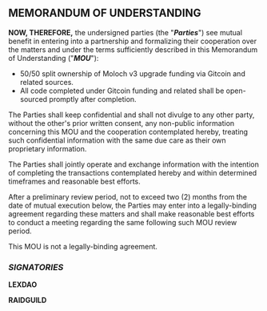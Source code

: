 ## **__MEMORANDUM OF UNDERSTANDING__**

**NOW, THEREFORE,** the undersigned parties (the "***Parties***") see mutual benefit in entering into a partnership and formalizing their cooperation over the matters and under the terms sufficiently described in this Memorandum of Understanding ("***MOU***"): 

* 50/50 split ownership of Moloch v3 upgrade funding via Gitcoin and related sources. 
* All code completed under Gitcoin funding and related shall be open-sourced promptly after completion.

The Parties shall keep confidential and shall not divulge to any other party, without the other's prior written consent, any non-public information concerning this MOU and the cooperation contemplated hereby, treating such confidential information with the same due care as their own proprietary information.

The Parties shall jointly operate and exchange information with the intention of completing the transactions contemplated hereby and within determined timeframes and reasonable best efforts.

After a preliminary review period, not to exceed two (2) months from the date of mutual execution below, the Parties may enter into a legally-binding agreement regarding these matters and shall make reasonable best efforts to conduct a meeting regarding the same following such MOU review period.

This MOU is not a legally-binding agreement.

### ***__SIGNATORIES__***

**LEXDAO**

**RAIDGUILD**
